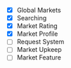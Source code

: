 - [X] Global Markets
- [x] Searching
- [X] Market Rating
- [X] Market Profile
- [ ] Request System
- [ ] Market Upkeep
- [ ] Market Feature
